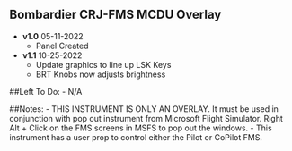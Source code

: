 ## Bombardier CRJ-FMS MCDU Overlay
- **v1.0**  05-11-2022 
    - Panel Created
- **v1.1**  10-25-2022 
    - Update graphics to line up LSK Keys
    - BRT Knobs now adjusts brightness

##Left To Do:
    - N/A
	
##Notes:
    - THIS INSTRUMENT IS ONLY AN OVERLAY. It must be used in conjunction with pop out instrument from Microsoft Flight Simulator. 
            Right Alt + Click on the FMS screens in MSFS to pop out the windows. 
    - This instrument has a user prop to control either the Pilot or CoPilot FMS.  